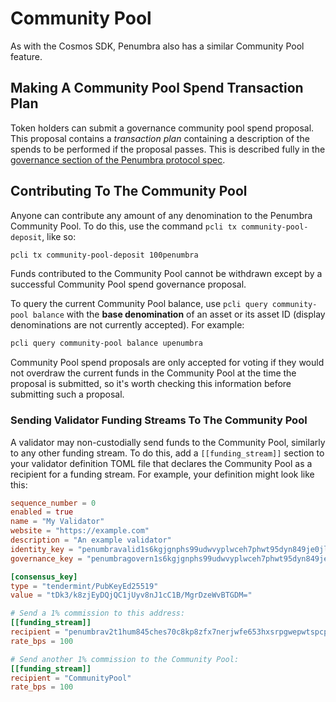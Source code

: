 # Community Pool

As with the Cosmos SDK, Penumbra also has a similar Community Pool feature.

## Making A Community Pool Spend Transaction Plan

Token holders can submit a governance community pool spend proposal. This proposal contains a _transaction plan_ containing a description of the spends to be performed if the proposal passes. This is described fully in the [governance section of the Penumbra protocol spec](./governance.md).

## Contributing To The Community Pool

Anyone can contribute any amount of any denomination to the Penumbra Community Pool. To do this, use the
command `pcli tx community-pool-deposit`, like so:

```bash
pcli tx community-pool-deposit 100penumbra
```

Funds contributed to the Community Pool cannot be withdrawn except by a successful Community Pool spend governance
proposal.

To query the current Community Pool balance, use `pcli query community-pool balance` with the **base denomination** of an
asset or its asset ID (display denominations are not currently accepted). For example:

```bash
pcli query community-pool balance upenumbra
```

Community Pool spend proposals are only accepted for voting if they would not overdraw the current funds in the
Community Pool at the time the proposal is submitted, so it's worth checking this information before submitting
such a proposal.

### Sending Validator Funding Streams To The Community Pool

A validator may non-custodially send funds to the Community Pool, similarly to any other funding stream. To do
this, add a `[[funding_stream]]` section to your validator definition TOML file that declares the
Community Pool as a recipient for a funding stream. For example, your definition might look like this:

```toml
sequence_number = 0
enabled = true
name = "My Validator"
website = "https://example.com"
description = "An example validator"
identity_key = "penumbravalid1s6kgjgnphs99udwvyplwceh7phwt95dyn849je0jl0nptw78lcqqvcd65j"
governance_key = "penumbragovern1s6kgjgnphs99udwvyplwceh7phwt95dyn849je0jl0nptw78lcqqhknap5"

[consensus_key]
type = "tendermint/PubKeyEd25519"
value = "tDk3/k8zjEyDQjQC1jUyv8nJ1cC1B/MgrDzeWvBTGDM="

# Send a 1% commission to this address:
[[funding_stream]]
recipient = "penumbrav2t1hum845ches70c8kp8zfx7nerjwfe653hxsrpgwepwtspcp4jy6ytnxhe5kwn56sku684x6zzqcwp5ycrkee5mmg9kdl3jkr5lqn2xq3kqxvp4d7gwqdue5jznk2ter2t66mk4n"
rate_bps = 100

# Send another 1% commission to the Community Pool:
[[funding_stream]]
recipient = "CommunityPool"
rate_bps = 100
```
